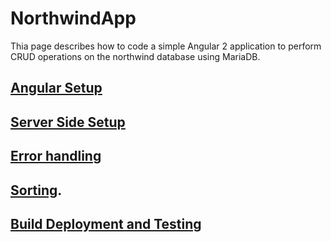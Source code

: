 # NorthwindApp

Thia page describes how to code a simple Angular 2 application to perform CRUD operations on the northwind database using MariaDB.

## [Angular Setup](/documentation/setup.md)

## [Server Side Setup](documentation/serverSideSetup.md)

## [Error handling](documentation/errorHandling.md)

## [Sorting](documentation/sorting.md).

## [Build Deployment and Testing](documentation/buildDeployTest.md)